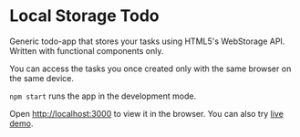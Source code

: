 # Local Storage Todo

Generic todo-app that stores your tasks using HTML5's WebStorage API. Written with functional components only.

You can access the tasks you once created only with the same browser on the same device.

`npm start` runs the app in the development mode.

Open [http://localhost:3000](http://localhost:3000) to view it in the browser. You can also try [live demo](https://bart-kosmala.github.io/local-todo/).

